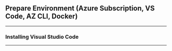 ## Prepare Environment (Azure Subscription, VS Code, AZ CLI, Docker)
---
### Installing Visual Studio Code



---